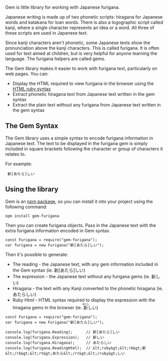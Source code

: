 ﻿Gem is little library for working with Japanese furigana.

Japanese writing is made up of two phonetic scripts: hiragana for Japanese words and katakana for loan words. There is also a logographic script called kanji, where a single character represents an idea or a word. All three of these scripts are used in Japanese text.

Since kanji characters aren't phonetic, some Japanese texts show the pronunciation above the kanji characters. This is called furigana. It is often used for text aimed at children, but is very helpful for anyone learning the language. The furigana helpers are called gems. 

The Gem library makes it easier to work with furigana text, particularly on web pages. You can:
* Display the HTML required to view furigana in the browser using the [HTML ruby syntax](http://www.w3.org/International/articles/ruby/)
* Extract phonetic hiragana text from Japanese text written in the gem syntax
* Extract the plain text without any furigana from Japanese text written in the gem syntax 

## The Gem Syntax
The Gem library uses a simple syntax to encode furigana information in Japanese text. The text to be displayed in the furigana gem is simply included in square brackets following the character or group of characters it relates to. 

For example:
```
 新[あたら]しい
 ```


## Using the library

Gem is an [npm package](https://www.npmjs.com/package/gem-furigana), so you can install it into your project using the following command:
```
npm install gem-furigana
```

Then you can create furigana objects. Pass in the Japanese text with the extra furigana information encoded in Gem syntax. 
```
const Furigana = require("gem-furigana");
var furigana = new Furigana("新[あたら]しい");
```

Then it's possible to generate:
* The reading - the Japanese text, with any gem information included in the Gem syntax (ie. 新[あたら]しい)
* The expression - the Japanese text without any furigana gems (ie. 新しい)
* Hiragana - the text with any Kanji converted to the phonetic hiragana (ie. あたらしい)
* Ruby Html - HTML syntax required to display the expression with the hiragana gems in the browser (ie. <ruby><rb>新</rb><rt>あたら</rt></ruby>しい)

```
const Furigana = require("gem-furigana");
var furigana = new Furigana("新[あたら]しい");

console.log(furigana.Reading);		// 新[あたら]しい
console.log(furigana.Expression);	// 新しい
console.log(furigana.Hiragana);		// あたらしい
console.log(furigana.ReadingHtml);	// &lt;ruby&gt;&lt;rb&gt;新&lt;/rb&gt;&lt;rt&gt;あたら&lt;/rt&gt;&lt;/ruby&gt;しい
```